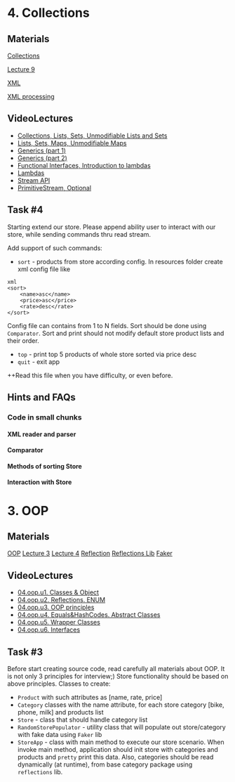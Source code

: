 # 4. Collections
## Materials

[Collections](https://docs.oracle.com/javase/tutorial/collections/index.html)

[Lecture 9](https://coherentsolutions.sharepoint.com/sites/training-center/_layouts/15/WopiFrame.aspx?sourcedoc=%7bEF21525C-52B3-45A0-8E14-71BFC9BAB74E%7d&file=L9.pptx&action=default)

[XML](https://en.wikipedia.org/wiki/XML)

[XML processing](https://docs.oracle.com/javase/tutorial/jaxp/)

## VideoLectures
- [Collections, Lists, Sets, Unmodifiable Lists and Sets](https://drive.google.com/file/d/1uC3XlEtUI9rk6bYx-OBsF9PFcRfZjxDv/view?usp=sharing)
- [Lists, Sets, Maps, Unmodifiable Maps](https://drive.google.com/file/d/1wH8SLzZ\_tl97rk9AAc10uWf11oOWrcxQ/view?usp=sharing)
- [Generics (part 1)](https://drive.google.com/file/d/1k4DkEOh40x6vqLu9qVQo7O19tRkElzMd/view?usp=sharing)
- [Generics (part 2)](https://drive.google.com/file/d/1zJxJqgGjLE37Rdaf-2iUAf5FXcvcGY8Y/view?usp=sharing)
- [Functional Interfaces, Introduction to lambdas](https://drive.google.com/file/d/1HFDFxDMCyBZeSAR8wGp2WIZoFlvHw1g4/view?usp=sharing)
- [Lambdas](https://drive.google.com/file/d/1Oak\_SFxlFczz\_gBItECTDEiAyp7awzLC/view?usp=sharing)
- [Stream API](https://drive.google.com/file/d/1YPm2XcxsVy3zDC6kkDBu16Ca7V5duhJn/view?usp=sharing)
- [PrimitiveStream, Optional](https://drive.google.com/file/d/1NuD7hHJmyKlPSK3o2Ww4RuWuc7fYT\_nX/view?usp=sharing)

## Task #4

Starting extend our store. Please append ability user to interact with our store, while sending commands thru read stream.

Add support of such commands: 

- `sort` - products from store according config. In resources folder create xml config file like
```
xml
<sort>
    <name>asc</name>
    <price>asc</price>
    <rate>desc</rate>
</sort>
```
Config file can contains from 1 to N fields. Sort should be done using `Comparator`. Sort and print should not modify
 default store product lists and their order.
  
- `top` - print top 5 products of whole store sorted via price desc
- `quit` - exit app

++Read this file when you have difficulty, or even before.
## Hints and FAQs
### Code in small chunks
#### XML reader and parser
#### Comparator
#### Methods of sorting Store
#### Interaction with Store

# 3. OOP
## Materials
[OOP](https://docs.oracle.com/javase/tutorial/java/concepts/index.html)
[Lecture 3](https://coherentsolutions.sharepoint.com/sites/training-center/_layouts/15/WopiFrame.aspx?sourcedoc=%7b21357CB9-7D9D-4E18-AD42-22ADC9979308%7d&file=L3.pptx&action=default)
[Lecture 4](https://coherentsolutions.sharepoint.com/sites/training-center/_layouts/15/WopiFrame.aspx?sourcedoc=%7b87729213-AD13-40A5-876C-67E647EC725A%7d&file=L4.pptx&action=default)
[Reflection](https://docs.oracle.com/javase/tutorial/reflect/)
[Reflections Lib](https://github.com/ronmamo/reflections)
[Faker](https://github.com/DiUS/java-faker)
## VideoLectures
-  [04.oop.u1. Classes & Object](https://drive.google.com/file/d/1dCM52PcuSGPtwimDSsDCEd6\_14tW5Vom/view?usp=sharing)
-  [04.oop.u2. Reflections. ENUM](https://drive.google.com/file/d/1qqcciuQjriqlP-CcLBf1MYxkU5ItGAAS/view?usp=sharing)
-  [04.oop.u3. OOP principles](https://drive.google.com/file/d/1feJG7ydl9qM95iAnZoX\_W6JKDi2k\_W-M/view?usp=sharing)
-  [04.oop.u4. Equals&HashCodes. Abstract Classes](https://drive.google.com/file/d/1a0Nc7j81gvjPuU6zzAsaYpI8KAZITWeX/view?usp=sharing)
-  [04.oop.u5. Wrapper Classes](https://drive.google.com/file/d/1TsJZpwbCZx-AbhM0qJOxK9zEmPRJaHlD/view?usp=sharing)
-  [04.oop.u6. Interfaces](https://drive.google.com/file/d/1xAtAvvy9bcexDkEm1EWAjcowWyevR8al/view?usp=sharing)
## Task #3
Before start creating source code, read carefully all materials about OOP. It is not only 3 principles for interview;)
Store functionality should be based on above principles.
Classes to create:
- `Product` with such attributes as [name, rate, price]
- `Category` classes with the name attribute, for each store category [bike, phone, milk] and products list
- `Store` - class that should handle category list
- `RandomStorePopulator` - utility class that will populate out store/category with fake data using `Faker` lib
- `StoreApp` - class with main method to execute our store scenario.
When invoke main method, application should init store with categories and products and `pretty` print this data.
Also, categories should be read dynamically (at runtime), from base category package using `reflections` lib.
